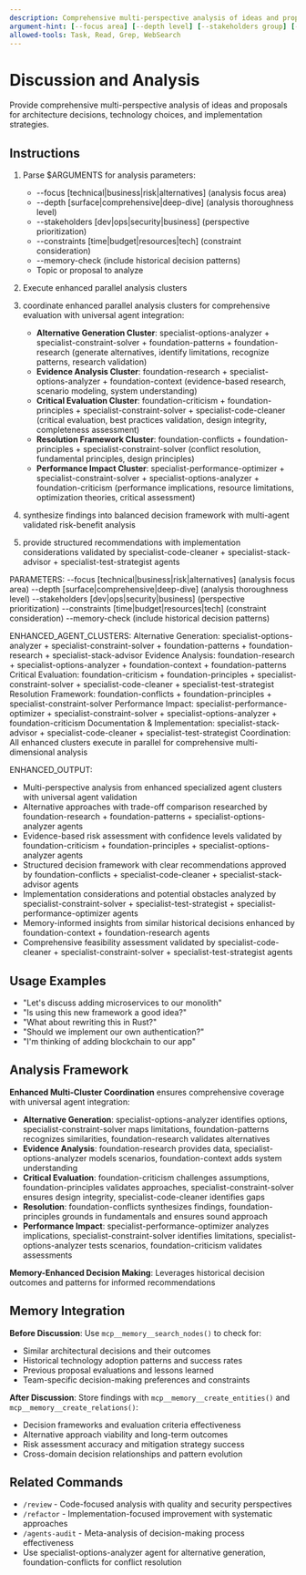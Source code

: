 ```yaml
---
description: Comprehensive multi-perspective analysis of ideas and proposals for decision support.
argument-hint: [--focus area] [--depth level] [--stakeholders group] [--constraints type] [topic]
allowed-tools: Task, Read, Grep, WebSearch
---
```


# Discussion and Analysis

Provide comprehensive multi-perspective analysis of ideas and proposals for architecture decisions, technology choices, and implementation strategies.

## Instructions

1. Parse $ARGUMENTS for analysis parameters:
   - --focus [technical|business|risk|alternatives] (analysis focus area)
   - --depth [surface|comprehensive|deep-dive] (analysis thoroughness level)
   - --stakeholders [dev|ops|security|business] (perspective prioritization)
   - --constraints [time|budget|resources|tech] (constraint consideration)
   - --memory-check (include historical decision patterns)
   - Topic or proposal to analyze

2. Execute enhanced parallel analysis clusters
1. coordinate enhanced parallel analysis clusters for comprehensive evaluation with universal agent integration:
   - **Alternative Generation Cluster**: specialist-options-analyzer + specialist-constraint-solver + foundation-patterns + foundation-research (generate alternatives, identify limitations, recognize patterns, research validation)
   - **Evidence Analysis Cluster**: foundation-research + specialist-options-analyzer + foundation-context (evidence-based research, scenario modeling, system understanding)
   - **Critical Evaluation Cluster**: foundation-criticism + foundation-principles + specialist-constraint-solver + specialist-code-cleaner (critical evaluation, best practices validation, design integrity, completeness assessment)
   - **Resolution Framework Cluster**: foundation-conflicts + foundation-principles + specialist-constraint-solver (conflict resolution, fundamental principles, design principles)
   - **Performance Impact Cluster**: specialist-performance-optimizer + specialist-constraint-solver + specialist-options-analyzer + foundation-criticism (performance implications, resource limitations, optimization theories, critical assessment)
2. synthesize findings into balanced decision framework with multi-agent validated risk-benefit analysis
3. provide structured recommendations with implementation considerations validated by specialist-code-cleaner + specialist-stack-advisor + specialist-test-strategist agents

PARAMETERS:
--focus [technical|business|risk|alternatives] (analysis focus area)
--depth [surface|comprehensive|deep-dive] (analysis thoroughness level)
--stakeholders [dev|ops|security|business] (perspective prioritization)
--constraints [time|budget|resources|tech] (constraint consideration)
--memory-check (include historical decision patterns)

ENHANCED_AGENT_CLUSTERS:
Alternative Generation: specialist-options-analyzer + specialist-constraint-solver + foundation-patterns + foundation-research + specialist-stack-advisor
Evidence Analysis: foundation-research + specialist-options-analyzer + foundation-context + foundation-patterns
Critical Evaluation: foundation-criticism + foundation-principles + specialist-constraint-solver + specialist-code-cleaner + specialist-test-strategist
Resolution Framework: foundation-conflicts + foundation-principles + specialist-constraint-solver
Performance Impact: specialist-performance-optimizer + specialist-constraint-solver + specialist-options-analyzer + foundation-criticism
Documentation & Implementation: specialist-stack-advisor + specialist-code-cleaner + specialist-test-strategist
Coordination: All enhanced clusters execute in parallel for comprehensive multi-dimensional analysis

ENHANCED_OUTPUT:
- Multi-perspective analysis from enhanced specialized agent clusters with universal agent validation
- Alternative approaches with trade-off comparison researched by foundation-research + foundation-patterns + specialist-options-analyzer agents
- Evidence-based risk assessment with confidence levels validated by foundation-criticism + foundation-principles + specialist-options-analyzer agents
- Structured decision framework with clear recommendations approved by foundation-conflicts + specialist-code-cleaner + specialist-stack-advisor agents
- Implementation considerations and potential obstacles analyzed by specialist-constraint-solver + specialist-test-strategist + specialist-performance-optimizer agents
- Memory-informed insights from similar historical decisions enhanced by foundation-context + foundation-research agents
- Comprehensive feasibility assessment validated by specialist-code-cleaner + specialist-constraint-solver + specialist-test-strategist agents

## Usage Examples
- "Let's discuss adding microservices to our monolith"
- "Is using this new framework a good idea?"
- "What about rewriting this in Rust?"
- "Should we implement our own authentication?"
- "I'm thinking of adding blockchain to our app"

## Analysis Framework

**Enhanced Multi-Cluster Coordination** ensures comprehensive coverage with universal agent integration:
- **Alternative Generation**: specialist-options-analyzer identifies options, specialist-constraint-solver maps limitations, foundation-patterns recognizes similarities, foundation-research validates alternatives
- **Evidence Analysis**: foundation-research provides data, specialist-options-analyzer models scenarios, foundation-context adds system understanding
- **Critical Evaluation**: foundation-criticism challenges assumptions, foundation-principles validates approaches, specialist-constraint-solver ensures design integrity, specialist-code-cleaner identifies gaps
- **Resolution**: foundation-conflicts synthesizes findings, foundation-principles grounds in fundamentals and ensures sound approach
- **Performance Impact**: specialist-performance-optimizer analyzes implications, specialist-constraint-solver identifies limitations, specialist-options-analyzer tests scenarios, foundation-criticism validates assessments

**Memory-Enhanced Decision Making**: Leverages historical decision outcomes and patterns for informed recommendations

## Memory Integration

**Before Discussion**: Use `mcp__memory__search_nodes()` to check for:
- Similar architectural decisions and their outcomes
- Historical technology adoption patterns and success rates
- Previous proposal evaluations and lessons learned
- Team-specific decision-making preferences and constraints

**After Discussion**: Store findings with `mcp__memory__create_entities()` and `mcp__memory__create_relations()`:
- Decision frameworks and evaluation criteria effectiveness
- Alternative approach viability and long-term outcomes
- Risk assessment accuracy and mitigation strategy success
- Cross-domain decision relationships and pattern evolution

## Related Commands

- `/review` - Code-focused analysis with quality and security perspectives
- `/refactor` - Implementation-focused improvement with systematic approaches
- `/agents-audit` - Meta-analysis of decision-making process effectiveness
- Use specialist-options-analyzer agent for alternative generation, foundation-conflicts for conflict resolution